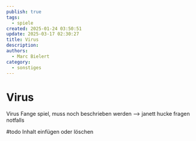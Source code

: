 ```yaml
---
publish: true
tags:
  - spiele
created: 2025-01-24 03:50:51
update: 2025-03-17 02:30:27
title: Virus
description: 
authors:
  - Marc Bielert
category:
  - sonstiges
---
```


# Virus

Virus
Fange spiel,
muss noch beschrieben werden
—> janett hucke fragen notfalls

#todo Inhalt einfügen oder löschen
